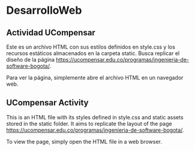 # DesarrolloWeb
## Actividad UCompensar

Este es un archivo HTML con sus estilos definidos en style.css y los recursos estáticos almacenados en la carpeta static. Busca replicar el diseño de la página https://ucompensar.edu.co/programas/ingenieria-de-software-bogota/.

Para ver la página, simplemente abre el archivo HTML en un navegador web.

## UCompensar Activity

This is an HTML file with its styles defined in style.css and static assets stored in the static folder. It aims to replicate the layout of the page https://ucompensar.edu.co/programas/ingenieria-de-software-bogota/.

To view the page, simply open the HTML file in a web browser.
